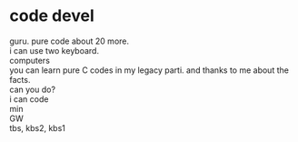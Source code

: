 # code devel
guru.
pure code about 20 more.<br>
i can use two keyboard.<br>
computers<br>
you can learn pure C codes in my legacy parti. and thanks to me about the facts.<br>
can you do?<br>
i can code<br>
min<br>
GW<br>
tbs, kbs2, kbs1<br><br><br>
